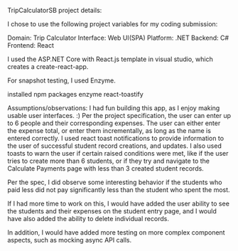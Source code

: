 TripCalculatorSB project details:

I chose to use the following project variables for my coding submission:

Domain:		Trip Calculator
Interface: 	Web UI(SPA)
Platform:	.NET
Backend:	C#
Frontend:	React

I used the ASP.NET Core with React.js template in visual studio, which creates a create-react-app.

For snapshot testing, I used Enzyme.

installed npm packages
enzyme
react-toastify

Assumptions/observations:
I had fun building this app, as I enjoy making usable user interfaces. :)
Per the project specification, the user can enter up to 6 people and their corresponding expenses.  The user can either enter the expense total, or enter them incrementally, as long as the name is entered correctly. I used react toast notifications to provide information to the user of successful student record creations, and updates. I also used toasts to warn the user if certain raised conditions were met, like if the user tries to create more than 6 students, or if they try and navigate to the Calculate Payments page with less than 3 created student records.  

Per the spec, I did observe some interesting behavior if the students who paid less did not pay significantly less than the student who spent the most.  

If I had more time to work on this, I would have added the user ability to see the students and their expenses on the student entry page, and I would have also added the ability to delete individual records.  

In addition, I would have added more testing on more complex component aspects, such as mocking async API calls. 